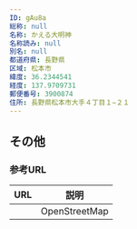 ```yaml
---
ID: gAu8a
総称: null
名称: かえる大明神
名称読み: null
別名: null
都道府県: 長野県
区域: 松本市
緯度: 36.2344541
経度: 137.9709731
郵便番号: 3900874
住所: 長野県松本市大手４丁目１−２１
---
```


## その他

### 参考URL

| URL | 説明          |
| --- | ------------- |
|     | OpenStreetMap |

